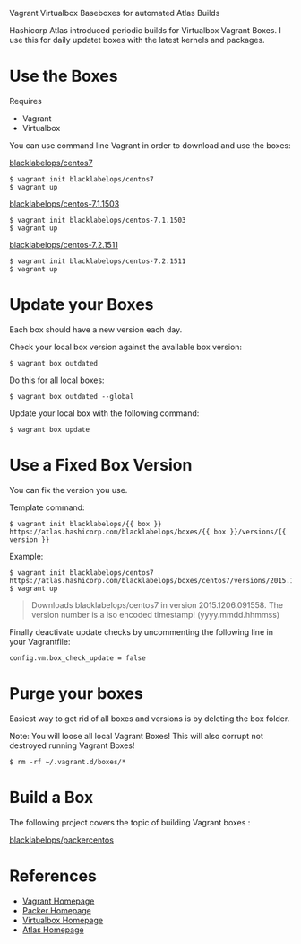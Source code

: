 Vagrant Virtualbox Baseboxes for automated Atlas Builds

Hashicorp Atlas introduced periodic builds for Virtualbox Vagrant Boxes. I use this for daily updatet boxes with the latest kernels and packages.

# Use the Boxes

Requires

* Vagrant
* Virtualbox

You can use command line Vagrant in order to download and use the boxes:

[blacklabelops/centos7](https://atlas.hashicorp.com/blacklabelops/boxes/centos7)

~~~~
$ vagrant init blacklabelops/centos7
$ vagrant up
~~~~

[blacklabelops/centos-7.1.1503](https://atlas.hashicorp.com/blacklabelops/boxes/centos-7.1.1503)

~~~~
$ vagrant init blacklabelops/centos-7.1.1503
$ vagrant up
~~~~

[blacklabelops/centos-7.2.1511](https://atlas.hashicorp.com/blacklabelops/boxes/centos-7.2.1511)

~~~~
$ vagrant init blacklabelops/centos-7.2.1511
$ vagrant up
~~~~

# Update your Boxes

Each box should have a new version each day.

Check your local box version against the available box version:

~~~~
$ vagrant box outdated
~~~~

Do this for all local boxes:

~~~~
$ vagrant box outdated --global
~~~~

Update your local box with the following command:

~~~~
$ vagrant box update
~~~~

# Use a Fixed Box Version

You can fix the version you use.

Template command:

~~~~
$ vagrant init blacklabelops/{{ box }} https://atlas.hashicorp.com/blacklabelops/boxes/{{ box }}/versions/{{ version }}
~~~~

Example:

~~~~
$ vagrant init blacklabelops/centos7 https://atlas.hashicorp.com/blacklabelops/boxes/centos7/versions/2015.1206.091558
$ vagrant up
~~~~

> Downloads blacklabelops/centos7 in version 2015.1206.091558. The version number is a iso encoded timestamp! (yyyy.mmdd.hhmmss)

Finally deactivate update checks by uncommenting the following line in your Vagrantfile:

~~~~
config.vm.box_check_update = false
~~~~

# Purge your boxes

Easiest way to get rid of all boxes and versions is by deleting the box folder.

Note: You will loose all local Vagrant Boxes! This will also corrupt not destroyed running Vagrant Boxes!

~~~~
$ rm -rf ~/.vagrant.d/boxes/*
~~~~

# Build a Box

The following project covers the topic of building Vagrant boxes :

[blacklabelops/packercentos](https://github.com/blacklabelops/packercentos)

# References

* [Vagrant Homepage](https://www.vagrantup.com/)
* [Packer Homepage](https://www.packer.io/)
* [Virtualbox Homepage](https://www.virtualbox.org/)
* [Atlas Homepage](https://atlas.hashicorp.com/)

